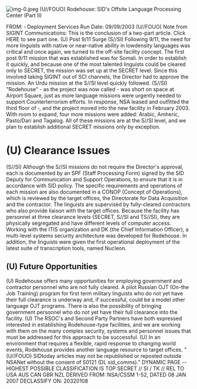 ![img-0.jpeg](img-0.jpeg)
(U//FOUO) Rodehouse: SID's Offsite Language Processing Center (Part II)

FROM: $\square$
Deployment Services
Run Date: 09/09/2003
(U//FOUO) Note from SIGINT Communications: This is the conclusion of a two-part article. Click HERE to see part one.
(U) Post 9/11 Surge
(S//SI) Following 9/11, the need for more linguists with native or near-native ability in lowdensity languages was critical and once again, we turned to the off-site facility concept. The first post 9/11 mission that was established was for Somali. In order to establish it quickly, and because one of the most talented linguists could be cleared only to SECRET, the mission was set up at the SECRET level. Since this involved taking SIGINT out of SCI channels, the Director had to approve the mission. An Urdu mission at the S//SI level quickly followed.
(S//SI) "Rodehouse" - as the project was now called - was short on space at Airport Square, just as more language missions were urgently needed to support Counterterrorism efforts. In response, NSA leased and outfitted the third floor of $\square$, and the project moved into the new facility in February 2003. With room to expand, four more missions were added: Arabic, Amheric, Pasto/Dari and Tagalog. All of these missions are at the S//SI level, and we plan to establish additional SECRET missions only by exception.

# (U) Clearance Issues 

(S//SI) Although the S//SI missions do not require the Director's approval, each is documented by an SPF (Staff Processing Form) signed by the SID Deputy for Communication and Support Operations, to ensure that it is in accordance with SID policy. The specific requirements and operations of each mission are also documented in a CONOP (Concept of Operations), which is reviewed by the target offices, the Directorate for Data Acquisition and the contractor. The linguists are supervised by fully-cleared contractors who also provide liaison with the target offices. Because the facility has personnel at three clearance levels (SECRET, S//SI and TS//SI), they are physically segregated and have different levels of computer access. Working with the ITIS organization and DK (the Chief Information Officer), a multi-level systems security architecture was developed for Rodehouse. In addition, the linguists were given the first operational deployment of the latest suite of transcription tools, named Nucleon.

## (U) Future Opportunities

(U) Rodehouse offers many opportunities for employing government and contractor personnel who are not fully cleared. A pilot Russian OJT (On-the Job Training) program for first term military linguists who do not yet have their full clearance is underway and, if successful, could be a model other language OJT programs. There is also the possibility of bringing government personnel who do not yet have their full clearance into the facility.
(U) The RSOC's and Second Party Partners have both expressed interested in establishing Rodehouse-type facilities, and we are working with them on the many complex security, systems and personnel issues that must be addressed for this approach to be successful.
(U) In an environment that requires a flexible, rapid response to changing world events, Rodehouse provides another language resource to target offices.
"(U//FOUO) SIDtoday articles may not be republished or reposted outside NSANet without the consent of S0121 (DL sid_comms)."
DYNAMIC PAGE -- HIGHEST POSSIBLE CLASSIFICATION IS TOP SECRET // SI / TK // REL TO USA AUS CAN GBR NZL
DERIVED FROM: NSA/CSSM 1-52, DATED 08 JAN 2007 DECLASSIFY ON: 20320108
